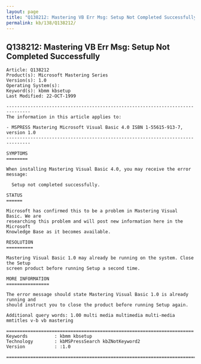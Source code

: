 ```yaml
---
layout: page
title: "Q138212: Mastering VB Err Msg: Setup Not Completed Successfully"
permalink: kb/138/Q138212/
---
```


## Q138212: Mastering VB Err Msg: Setup Not Completed Successfully

	Article: Q138212
	Product(s): Microsoft Mastering Series
	Version(s): 1.0
	Operating System(s): 
	Keyword(s): kbmm kbsetup
	Last Modified: 22-OCT-1999
	
	-------------------------------------------------------------------------------
	The information in this article applies to:
	
	- MSPRESS Mastering Microsoft Visual Basic 4.0 ISBN 1-55615-913-7, version 1.0 
	-------------------------------------------------------------------------------
	
	SYMPTOMS
	========
	
	When installing Mastering Visual Basic 4.0, you may receive the error message:
	
	  Setup not completed successfully.
	
	STATUS
	======
	
	Microsoft has confirmed this to be a problem in Mastering Visual Basic. We are
	researching this problem and will post new information here in the Microsoft
	Knowledge Base as it becomes available.
	
	RESOLUTION
	==========
	
	Mastering Visual Basic 1.0 may already be running on the system. Close the Setup
	screen product before running Setup a second time.
	
	MORE INFORMATION
	================
	
	The error message should state Mastering Visual Basic 1.0 is already running and
	should instruct you to close the product before running Setup again.
	
	Additional query words: 1.00 multi media multimedia multi-media mmtitles v-b vb mastering
	
	======================================================================
	Keywords          : kbmm kbsetup 
	Technology        : kbMSPressSearch kbZNotKeyword2
	Version           : :1.0
	
	=============================================================================
	
